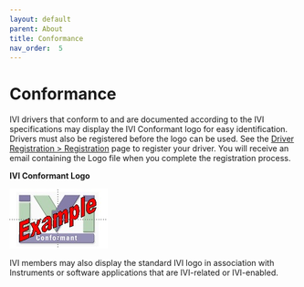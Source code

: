 ```yaml
---
layout: default
parent: About
title: Conformance
nav_order:  5
---
```


# Conformance

IVI drivers that conform to and are documented according to the IVI
specifications may display the IVI Conformant logo for easy
identification. Drivers must also be registered before the logo can be
used. See the [Driver Registration \> Registration](../registered_drivers/register_driver.html) page to
register your driver. You will receive an email containing the Logo file
when you complete the registration process.

**IVI Conformant Logo**

![IVI Conformant Logo](../assets/images/IVI_Conformant_Logo.jpg)

IVI members may also display the standard IVI logo in association with
Instruments or software applications that are IVI-related or
IVI-enabled.

